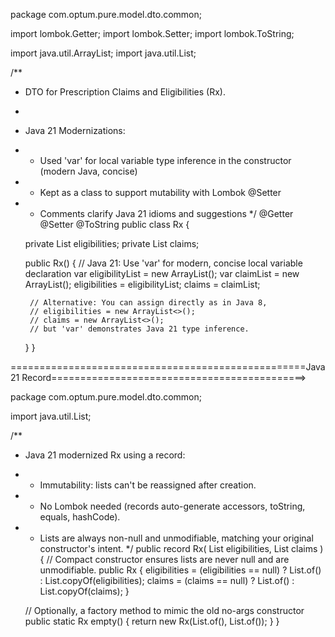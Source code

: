 package com.optum.pure.model.dto.common;

import lombok.Getter;
import lombok.Setter;
import lombok.ToString;

import java.util.ArrayList;
import java.util.List;

/**
 * DTO for Prescription Claims and Eligibilities (Rx).
 *
 * Java 21 Modernizations:
 * - Used 'var' for local variable type inference in the constructor (modern Java, concise)
 * - Kept as a class to support mutability with Lombok @Setter
 * - Comments clarify Java 21 idioms and suggestions
 */
@Getter
@Setter
@ToString
public class Rx {

    private List<RxEligibilityDto> eligibilities;
    private List<RxClaimDto> claims;

    public Rx() {
        // Java 21: Use 'var' for modern, concise local variable declaration
        var eligibilityList = new ArrayList<RxEligibilityDto>();
        var claimList = new ArrayList<RxClaimDto>();
        eligibilities = eligibilityList;
        claims = claimList;

        // Alternative: You can assign directly as in Java 8,
        // eligibilities = new ArrayList<>();
        // claims = new ArrayList<>();
        // but 'var' demonstrates Java 21 type inference.
    }
}

===================================================Java 21 Record============================================>

package com.optum.pure.model.dto.common;

import java.util.List;

/**
 * Java 21 modernized Rx using a record:
 * - Immutability: lists can't be reassigned after creation.
 * - No Lombok needed (records auto-generate accessors, toString, equals, hashCode).
 * - Lists are always non-null and unmodifiable, matching your original constructor's intent.
 */
public record Rx(
        List<RxEligibilityDto> eligibilities,
        List<RxClaimDto> claims
) {
    // Compact constructor ensures lists are never null and are unmodifiable.
    public Rx {
        eligibilities = (eligibilities == null) ? List.of() : List.copyOf(eligibilities);
        claims = (claims == null) ? List.of() : List.copyOf(claims);
    }

    // Optionally, a factory method to mimic the old no-args constructor
    public static Rx empty() {
        return new Rx(List.of(), List.of());
    }
}
